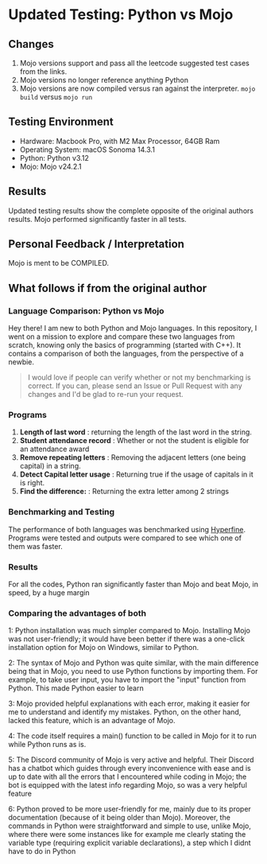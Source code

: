 # Updated Testing: Python vs Mojo

## Changes
1. Mojo versions support and pass all the leetcode suggested test cases from the links.
2. Mojo versions no longer reference anything Python
3. Mojo versions are now compiled versus ran against the interpreter. `mojo build` versus  `mojo run`

## Testing Environment
- Hardware: Macbook Pro, with M2 Max Processor, 64GB Ram
- Operating System: macOS Sonoma 14.3.1
- Python: Python v3.12
- Mojo: Mojo v24.2.1

## Results

Updated testing results show the complete opposite of the original authors results. Mojo performed significantly faster in all tests.

## Personal Feedback / Interpretation

Mojo is ment to be COMPILED. 

## What follows if from the original author

### Language Comparison: Python vs Mojo

Hey there! I am new to both Python and Mojo languages. In this repository, I went on a mission to explore and compare these two languages from scratch, knowing only the basics of programming (started with C++). It contains a comparison of both the languages, from the perspective of a newbie.

> I would love if people can verify whether or not my benchmarking is correct. If you can, please send an Issue or Pull Request with any changes and I'd be glad to re-run your request.

### Programs

1. **Length of last word** : returning the length of the last word in the string.
2. **Student attendance record** : Whether or not the student is eligible for an attendance award
3. **Remove repeating letters** : Removing the adjacent letters (one being capital) in a string.
4. **Detect Capital letter usage** : Returning true if the usage of capitals in it is right.
5. **Find the difference:** : Returning the extra letter among 2 strings
   

### Benchmarking and Testing

The performance of both languages was benchmarked using [Hyperfine](https://github.com/sharkdp/hyperfine). Programs were tested and outputs were compared to see which one of them was faster.

### Results
For all the codes, Python ran significantly faster than Mojo and beat Mojo, in speed, by a huge margin

### Comparing the advantages of both

1: Python installation was much simpler compared to Mojo. Installing Mojo was not user-friendly; it would have been better if there was a one-click installation option for Mojo on Windows, similar to Python.

2: The syntax of Mojo and Python was quite similar, with the main difference being that in Mojo, you need to use Python functions by importing them. For example, to take user input, you have to import the "input" function from Python. This made Python easier to learn

3: Mojo provided helpful explanations with each error, making it easier for me to understand and identify my mistakes. Python, on the other hand, lacked this feature, which is an advantage of Mojo. 

4: The code itself requires a main() function to be called in Mojo for it to run while Python runs as is.

5: The Discord community of Mojo is very active and helpful. Their Discord has a chatbot which guides through every inconvenience with ease and is up to date with all the errors that I encountered while coding in Mojo; the bot is equipped with the latest info regarding Mojo, so was a very helpful feature

6: Python proved to be more user-friendly for me, mainly due to its proper documentation (because of it being older than Mojo). Moreover, the commands in Python were straightforward and simple to use, unlike Mojo, where there were some instances like for example me clearly stating the variable type (requiring explicit variable declarations), a step which I didnt have to do in Python
